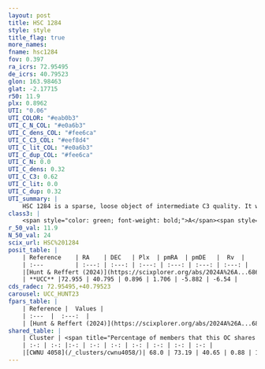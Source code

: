 ```yaml
---
layout: post
title: HSC 1284
style: style
title_flag: true
more_names: 
fname: hsc1284
fov: 0.397
ra_icrs: 72.95495
de_icrs: 40.79523
glon: 163.98463
glat: -2.17715
r50: 11.9
plx: 0.8962
UTI: "0.06"
UTI_COLOR: "#eab0b3"
UTI_C_N_COL: "#e0a6b3"
UTI_C_dens_COL: "#fee6ca"
UTI_C_C3_COL: "#eef8d4"
UTI_C_lit_COL: "#e0a6b3"
UTI_C_dup_COL: "#fee6ca"
UTI_C_N: 0.0
UTI_C_dens: 0.32
UTI_C_C3: 0.62
UTI_C_lit: 0.0
UTI_C_dup: 0.32
UTI_summary: |
    HSC 1284 is a sparse, loose object of intermediate C3 quality. It was recently reported in the literature.<br><br><span style="color: #99180f; font-weight: bold;">Warning: </span>This is possibly a duplicated object, which shares a significant percentage of members with at least one previously reported entry.<br><br><span style="color: #99180f; font-weight: bold;">Warning: </span>contains less than 25 stars with <i>P>0.5</i> estimated.
class3: |
    <span style="color: green; font-weight: bold;">A</span><span style="color: red; font-weight: bold;">C</span>
r_50_val: 11.9
N_50_val: 24
scix_url: HSC%201284
posit_table: |
    | Reference    | RA    | DEC   | Plx  | pmRA  | pmDE   |  Rv  |
    | :---         | :---: | :---: | :---: | :---: | :---: | :---: |
    |[Hunt & Reffert (2024)](https://scixplorer.org/abs/2024A%26A...686A..42H) | 72.943 | 40.855 | 0.87 | 1.635 | -5.771 | -2.508 |
    | **UCC** |72.955 | 40.795 | 0.896 | 1.706 | -5.882 | -6.54 | 
cds_radec: 72.95495,+40.79523
carousel: UCC_HUNT23
fpars_table: |
    | Reference |  Values |
    | :---  |  :---:  |
    | [Hunt & Reffert (2024)](https://scixplorer.org/abs/2024A%26A...686A..42H) | `MassJ=86.8115` |
shared_table: |
    | Cluster | <span title="Percentage of members that this OC shares with the ones listed">%</span>   | RA   | DEC   | Plx   | pmRA  | pmDE  | Rv | UTI |
    | :-: | :-: |:-: | :-: | :-: | :-: | :-: | :-: | :-: |
    |[CWNU 4058](/_clusters/cwnu4058/)| 68.0 | 73.19 | 40.65 | 0.88 | 1.67 | -5.87 | -3.03 |0.15 |
---
```

